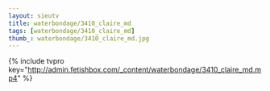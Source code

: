 ```yaml
--- 
layout: sieutv
title: waterbondage/3410_claire_md
tags: [waterbondage/3410_claire_md]
thumb_: waterbondage/3410_claire_md.jpg
---
```

{% include tvpro key="http://admin.fetishbox.com/_content/waterbondage/3410_claire_md.mp4" %} 
